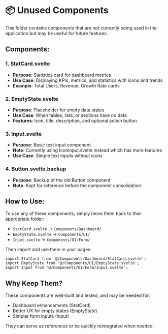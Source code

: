 # 📦 Unused Components

This folder contains components that are not currently being used in the application but may be useful for future features.

## Components:

### 1. **StatCard.svelte**
- **Purpose**: Statistics card for dashboard metrics
- **Use Case**: Displaying KPIs, metrics, and statistics with icons and trends
- **Example**: Total Users, Revenue, Growth Rate cards

### 2. **EmptyState.svelte**
- **Purpose**: Placeholder for empty data states
- **Use Case**: When tables, lists, or sections have no data
- **Features**: Icon, title, description, and optional action button

### 3. **Input.svelte**
- **Purpose**: Basic text input component
- **Note**: Currently using IconInput.svelte instead which has more features
- **Use Case**: Simple text inputs without icons

### 4. **Button.svelte.backup**
- **Purpose**: Backup of the old Button component
- **Note**: Kept for reference before the component consolidation

## How to Use:

To use any of these components, simply move them back to their appropriate folder:
- `StatCard.svelte` → `Components/Dashboard/`
- `EmptyState.svelte` → `Components/UI/`
- `Input.svelte` → `Components/UI/Form/`

Then import and use them in your pages:

```svelte
import StatCard from '@/Components/Dashboard/StatCard.svelte';
import EmptyState from '@/Components/UI/EmptyState.svelte';
import Input from '@/Components/UI/Form/Input.svelte';
```

## Why Keep Them?

These components are well-built and tested, and may be needed for:
- Dashboard enhancements (StatCard)
- Better UX for empty states (EmptyState)
- Simpler form inputs (Input)

They can serve as references or be quickly reintegrated when needed.